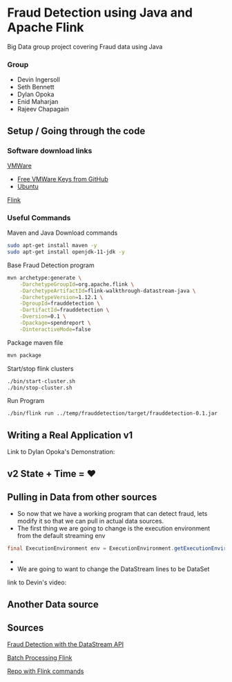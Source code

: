 # Fraud Detection using Java and Apache Flink
Big Data group project covering Fraud data using Java

### Group
- Devin Ingersoll
- Seth Bennett
- Dylan Opoka
- Enid Maharjan
- Rajeev Chapagain

## Setup / Going through the code




### Software download links
[VMWare](https://my.vmware.com/en/web/vmware/downloads/details?downloadGroup=WKST-1610-WIN&productId=1038&rPId=55777)
 - [Free VMWare Keys from GitHub](https://gist.github.com/gopalindians/ec3f3076f185b98353f514b26ed76507)
 - [Ubuntu](https://ubuntu.com/download/desktop)

[Flink](https://flink.apache.org/downloads.html#apache-flink-1121)
### Useful Commands
Maven and Java Download commands
```Bash
sudo apt-get install maven -y
sudo apt-get install openjdk-11-jdk -y
```
Base Fraud Detection program
```Bash
mvn archetype:generate \
    -DarchetypeGroupId=org.apache.flink \
    -DarchetypeArtifactId=flink-walkthrough-datastream-java \
    -DarchetypeVersion=1.12.1 \
    -DgroupId=frauddetection \
    -DartifactId=frauddetection \
    -Dversion=0.1 \
    -Dpackage=spendreport \
    -DinteractiveMode=false
```
Package maven file
```Bash
mvn package
```
Start/stop flink clusters
```Bash
./bin/start-cluster.sh
./bin/stop-cluster.sh
```
Run Program
```Bash
./bin/flink run ../temp/frauddetection/target/frauddetection-0.1.jar
```
## Writing a Real Application v1
  Link to Dylan Opoka's Demonstration: 

## v2 State + Time = ❤️

## Pulling in Data from other sources
- So now that we have a working program that can detect fraud, lets modify it so that we can pull in actual data sources.
- The first thing we are going to change is the execution environment from the default streaming env
```Java
final ExecutionEnvironment env = ExecutionEnvironment.getExecutionEnvironment();
```
-
- We are going to want to change the DataStream<Transaction> lines to be DataSet<String>

link to Devin's video:
## Another Data source

## Sources
[Fraud Detection with the DataStream API](https://ci.apache.org/projects/flink/flink-docs-stable/try-flink/datastream_api.html)

[Batch Processing Flink](https://dev.to/mushketyk/getting-started-with-batch-processing-using-apache-flink-bnh)

[Repo with Flink commands](https://dev.to/mushketyk/getting-started-with-batch-processing-using-apache-flink-bnh)
